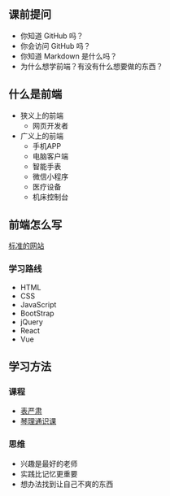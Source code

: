 ## 课前提问

- 你知道 GitHub 吗？
- 你会访问 GitHub 吗？
- 你知道 Markdown 是什么吗？
- 为什么想学前端？有没有什么想要做的东西？

## 什么是前端

- 狭义上的前端
  - 网页开发者
- 广义上的前端
  - 手机APP
  - 电脑客户端
  - 智能手表
  - 微信小程序
  - 医疗设备
  - 机床控制台 

## 前端怎么写

[标准的网站](https://tailwindui.com/templates)

### 学习路线

- HTML
- CSS
- JavaScript
- BootStrap
- jQuery
- React
- Vue

## 学习方法

### 课程

- [表严肃](https://space.bilibili.com/44076852)
- [琴理通识课](https://www.bilibili.com/video/BV1kL4y1B7s5)

### 思维

- 兴趣是最好的老师
- 实践比记忆更重要
- 想办法找到让自己不爽的东西
